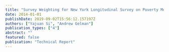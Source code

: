 ```yaml
---
title: "Survey Weighting for New York Longitudinal Survey on Poverty Measure"
date: 2014-01-01
publishDate: 2019-09-02T15:56:12.157197Z
authors: ["Yajuan Si", "Andrew Gelman"]
publication_types: ["4"]
abstract: ""
featured: false
publication: "Technical Report"
---
```


